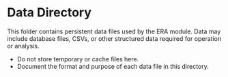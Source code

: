 # Data Directory

This folder contains persistent data files used by the ERA module. Data may include database files, CSVs, or other structured data required for operation or analysis.

- Do not store temporary or cache files here.
- Document the format and purpose of each data file in this directory.
